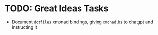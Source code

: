 # TODO: Great Ideas Tasks
- Document `dotfiles` xmonad bindings, giving `xmonad.hs` to chatgpt and instructing it
